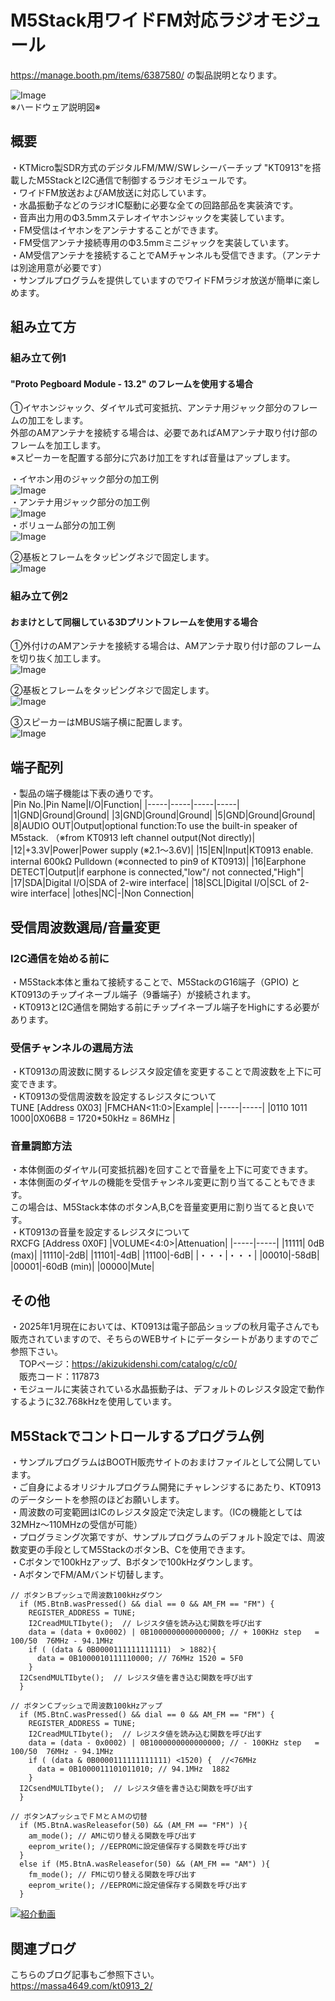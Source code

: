 # M5Stack用ワイドFM対応ラジオモジュール
https://manage.booth.pm/items/6387580/ の製品説明となります。  

![Image](https://github.com/user-attachments/assets/568a3024-8545-4302-8e9c-567f6165033c)  
※ハードウェア説明図※  

## 概要
・KTMicro製SDR方式のデジタルFM/MW/SWレシーバーチップ "KT0913"を搭載したM5StackとI2C通信で制御するラジオモジュールです。  
・ワイドFM放送およびAM放送に対応しています。  
・水晶振動子などのラジオIC駆動に必要な全ての回路部品を実装済です。  
・音声出力用のΦ3.5mmステレオイヤホンジャックを実装しています。  
・FM受信はイヤホンをアンテナすることができます。  
・FM受信アンテナ接続専用のΦ3.5mmミニジャックを実装しています。  
・AM受信アンテナを接続することでAMチャンネルも受信できます。（アンテナは別途用意が必要です）  
・サンプルプログラムを提供していますのでワイドFMラジオ放送が簡単に楽しめます。  

## 組み立て方
### 組み立て例1
#### "Proto Pegboard Module - 13.2" のフレームを使用する場合
①イヤホンジャック、ダイヤル式可変抵抗、アンテナ用ジャック部分のフレームの加工をします。  
外部のAMアンテナを接続する場合は、必要であればAMアンテナ取り付け部のフレームを加工します。  
※スピーカーを配置する部分に穴あけ加工をすれば音量はアップします。

・イヤホン用のジャック部分の加工例  
![Image](https://github.com/user-attachments/assets/dd5fa7c8-73ca-4188-a5f5-d5eb1687c0e3)  
・アンテナ用ジャック部分の加工例  
![Image](https://github.com/user-attachments/assets/b3670c72-bcb9-45a0-8d43-509095031c6a)  
・ボリューム部分の加工例  
![Image](https://github.com/user-attachments/assets/dfe2ef9e-3366-42d7-9cb3-f686de6fe858)  

②基板とフレームをタッピングネジで固定します。  
![Image](https://github.com/user-attachments/assets/578d076c-d022-4de9-aa6c-fdab14ce0194)  

### 組み立て例2
#### おまけとして同梱している3Dプリントフレームを使用する場合  
①外付けのAMアンテナを接続する場合は、AMアンテナ取り付け部のフレームを切り抜く加工します。  
![Image](https://github.com/user-attachments/assets/ab077d64-b992-43eb-93bc-1f38736c34f5)  

②基板とフレームをタッピングネジで固定します。  
![Image](https://github.com/user-attachments/assets/07fae77c-9b94-43bc-b874-0560126bc029)  

③スピーカーはMBUS端子横に配置します。  
![Image](https://github.com/user-attachments/assets/e2f3fe49-db33-4da1-aa18-fce9e075b6ea)  

## 端子配列
・製品の端子機能は下表の通りです。  
|Pin No.|Pin Name|I/O|Function|
|-----|-----|-----|-----|
|1|GND|Ground|Ground|
|3|GND|Ground|Ground|
|5|GND|Ground|Ground|
|8|AUDIO OUT|Output|optional function:To use the built-in speaker of M5stack. （※from KT0913 left channel output(Not directly)|
|12|+3.3V|Power|Power supply (※2.1～3.6V)|
|15|EN|Input|KT0913 enable. internal 600kΩ Pulldown (※connected to pin9 of KT0913)|
|16|Earphone DETECT|Output|if earphone is connected,"low"/ not connected,"High"|
|17|SDA|Digital I/O|SDA of 2-wire interface|
|18|SCL|Digital I/O|SCL of 2-wire interface|
|othes|NC|-|Non Connection|

## 受信周波数選局/音量変更
### I2C通信を始める前に
・M5Stack本体と重ねて接続することで、M5StackのG16端子（GPIO) とKT0913のチップイネーブル端子（9番端子）が接続されます。  
・KT0913とI2C通信を開始する前にチップイネーブル端子をHighにする必要があります。  

### 受信チャンネルの選局方法
・KT0913の周波数に関するレジスタ設定値を変更することで周波数を上下に可変できます。  
・KT0913の受信周波数を設定するレジスタについて  
TUNE [Address 0X03]
|FMCHAN<11:0>|Example|
|-----|-----|
|0110 1011 1000|0X06B8 = 1720*50kHz = 86MHz |

### 音量調節方法
・本体側面のダイヤル(可変抵抗器)を回すことで音量を上下に可変できます。  
・本体側面のダイヤルの機能を受信チャンネル変更に割り当てることもできます。  
  この場合は、M5Stack本体のボタンA,B,Cを音量変更用に割り当てると良いです。  
・KT0913の音量を設定するレジスタについて  
RXCFG [Address 0X0F]
|VOLUME<4:0>|Attenuation|
|-----|-----|
|11111| 0dB (max)|
|11110|-2dB|
|11101|-4dB|
|11100|-6dB|
|・・・|・・・|
|00010|-58dB|
|00001|-60dB (min)|
|00000|Mute|

## その他
・2025年1月現在においては、KT0913は電子部品ショップの秋月電子さんでも販売されていますので、そちらのWEBサイトにデータシートがありますのでご参照下さい。  
　TOPページ：https://akizukidenshi.com/catalog/c/c0/  
　販売コード：117873  
・モジュールに実装されている水晶振動子は、デフォルトのレジスタ設定で動作するように32.768kHzを使用しています。

## M5Stackでコントロールするプログラム例
・サンプルプログラムはBOOTH販売サイトのおまけファイルとして公開しています。  
・ご自身によるオリジナルプログラム開発にチャレンジするにあたり、KT0913のデータシートを参照のほどお願いします。  
・周波数の可変範囲はICのレジスタ設定で決定します。（ICの機能としては32MHz～110MHzの受信が可能）  
・プログラミング次第ですが、サンプルプログラムのデフォルト設定では、周波数変更の手段としてM5StackのボタンB、Cを使用できます。  
・Cボタンで100kHzアップ、Bボタンで100kHzダウンします。  
・AボタンでFM/AMバンド切替します。
```
// ボタンＢプッシュで周波数100kHzダウン
  if (M5.BtnB.wasPressed() && dial == 0 && AM_FM == "FM") {
    REGISTER_ADDRESS = TUNE;
    I2CreadMULTIbyte();  // レジスタ値を読み込む関数を呼び出す
    data = (data + 0x0002) | 0B1000000000000000; // + 100KHz step   = 100/50  76MHz - 94.1MHz
    if ( (data & 0B0000111111111111)  > 1882){
      data = 0B1000010111110000; // 76MHz 1520 = 5F0
    }
  I2CsendMULTIbyte();  // レジスタ値を書き込む関数を呼び出す
  }

// ボタンＣプッシュで周波数100kHzアップ
  if (M5.BtnC.wasPressed() && dial == 0 && AM_FM == "FM") {
    REGISTER_ADDRESS = TUNE;
    I2CreadMULTIbyte();  // レジスタ値を読み込む関数を呼び出す
    data = (data - 0x0002) | 0B1000000000000000; // - 100KHz step   = 100/50  76MHz - 94.1MHz
    if ( (data & 0B0000111111111111) <1520) {  //<76MHz
      data = 0B1000011101011010; // 94.1MHz  1882
    }
  I2CsendMULTIbyte();  // レジスタ値を書き込む関数を呼び出す
  }

// ボタンAプッシュでＦＭとＡＭの切替
  if (M5.BtnA.wasReleasefor(50) && (AM_FM == "FM") ){
    am_mode(); // AMに切り替える関数を呼び出す
    eeprom_write(); //EEPROMに設定値保存する関数を呼び出す
  }
  else if (M5.BtnA.wasReleasefor(50) && (AM_FM == "AM") ){
    fm_mode(); // FMに切り替える関数を呼び出す
    eeprom_write(); //EEPROMに設定値保存する関数を呼び出す 
  }
```

[![紹介動画]()](https://youtu.be/vZIJL4G87UQ)

## 関連ブログ  
こちらのブログ記事もご参照下さい。  
https://massa4649.com/kt0913_2/  

